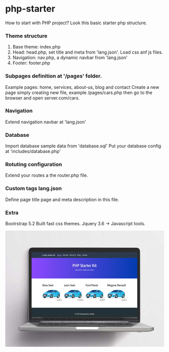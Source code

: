 # php-starter
How to start with PHP project? Look this basic starter php structure.

### Theme structure
1. Base theme: index.php
2. Head: head.php, set title and meta from 'lang.json'. Load css anf js files.
3. Navigation: nav.php, a dynamic navbar from 'lang.json'
4. Footer: footer.php

### Subpages definition at '/pages' folder.
Example pages: home, services, about-us, blog and contact
Create a new page simply creating new file, example /pages/cars.php  then go to the browser and open server.com/cars.

### Navigation 
Extend navigation navbar at 'lang.json'

### Database
Import database sample data from 'database.sql'
Put your database config at 'includes/database.php'

### Rotuting configuration
Extend your routes a the router.php file.

### Custom tags lang.json 
Define page title page and meta description in this file.

### Extra
Bootrstrap 5.2 Built fast css themes.
Jquery 3.6 -> Javascript tools.

![A snaphot of this aplication](snapshot.jpg)